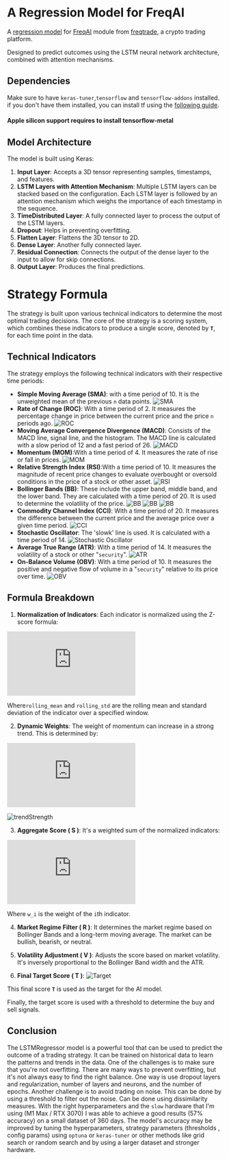 # A Regression Model for FreqAI
A [regression model](https://github.com/Netanelshoshan/freqAI-LSTM)
for  [FreqAI](https://www.freqtrade.io/en/stable/freqai/) module
from [freqtrade](https://github.com/freqtrade/freqtrade), a crypto trading platform.

Designed to predict outcomes using the LSTM neural network architecture, combined with attention mechanisms.

## Dependencies

Make sure to have `keras-tuner`,`tensorflow` and `tensorflow-addons` installed.
if you don't have them installed, you can install tf using
the [following guide](https://www.tensorflow.org/install/pip).

#### Apple silicon support requires to install tensorflow-metal

## Model Architecture

The model is built using Keras:

1. **Input Layer**: Accepts a 3D tensor representing samples, timestamps, and features.
2. **LSTM Layers with Attention Mechanism**: Multiple LSTM layers can be stacked based on the configuration. Each LSTM
   layer is followed by an attention mechanism which weighs the importance of each timestamp in the sequence.
3. **TimeDistributed Layer**: A fully connected layer to process the output of the LSTM layers.
4. **Dropout**: Helps in preventing overfitting.
5. **Flatten Layer**: Flattens the 3D tensor to 2D.
6. **Dense Layer**: Another fully connected layer.
7. **Residual Connection**: Connects the output of the dense layer to the input to allow for skip connections.
8. **Output Layer**: Produces the final predictions.

# Strategy Formula

The strategy is built upon various technical indicators to determine the most optimal trading decisions. The core of the
strategy is a scoring
system, which combines these indicators to produce a single score, denoted by **`T`**, for each time point in the data.

## Technical Indicators

The strategy employs the following technical indicators with their respective time periods:

- **Simple Moving Average (SMA)**: with a time period of 10. It is the unweighted mean of the previous `n` data points.
  ![SMA](https://latex.codecogs.com/svg.image?{SMA}(t,n)=\frac{1}{n}\sum_{i=0}^{n-1}\text{close}(t-i))
- **Rate of Change (ROC)**: With a time period of 2. It measures the percentage change in price between the current
  price and the price `n` periods ago.
  ![ROC](https://latex.codecogs.com/svg.image?{ROC}(t,n)=\frac{\text{close}(t)-\text{close}(t-n)}{\text{close}(t-n))
- **Moving Average Convergence Divergence (MACD)**: Consists of the MACD line, signal line, and the histogram. The MACD
  line is calculated with a slow period of 12 and a fast period of 26.
  ![MACD](https://latex.codecogs.com/svg.image?\text{MACD}(t)=\text{EMA}_{\text{fast}}(t)-\text{EMA}_{\text{slow}}(t))
- **Momentum (MOM)**:With a time period of 4. It measures the rate of rise or fall in prices.
  ![MOM](https://latex.codecogs.com/svg.image?{MOM}(t,n)=\text{close}(t)-\text{close}(t-n))
- **Relative Strength Index (RSI)**:With a time period of 10. It measures the magnitude of recent price changes to
  evaluate overbought or oversold conditions in the price of a stock or other asset.
  ![RSI](https://latex.codecogs.com/svg.image?{RSI}(t,n)=100-\frac{100}{1+\frac{\text{avgGain}(t,n)}{\text{avgLoss}(t,n)}})
- **Bollinger Bands (BB)**: These include the upper band, middle band, and the lower band. They are calculated with a
  time period of 20. It is used to determine the volatility of the price.
  ![BB](https://latex.codecogs.com/svg.image?\text{upperBand}(t)=\text{SMA}(t,20)+2\times\text{rollingStd}(t,20))
  ![BB](https://latex.codecogs.com/svg.image?\text{middleBand}(t)=\text{SMA}(t,20))
  ![BB](https://latex.codecogs.com/svg.image?\text{lowerBand}(t)=\text{SMA}(t,20)-2\times\text{rollingStd}(t,20))
- **Commodity Channel Index (CCI)**: With a time period of 20. It measures the difference between the current price and
  the average price over a given time period.
  ![CCI](https://latex.codecogs.com/svg.image?\text{CCI}(t,n)=\frac{\text{MTP}(t)-\text{SMA&space;of&space;MTP}(t,n)}{0.015\times\text{mean&space;deviation&space;of&space;MTP&space;from&space;its&space;SMA&space;over}n\text{periods}})
- **Stochastic Oscillator**: The 'slowk' line is used. It is calculated with a time period of 14.
  ![Stochastic Oscillator](https://latex.codecogs.com/svg.image?\text{slowk}(t)=\frac{\text{close}(t)-\text{low}(t,n)}{\text{high}(t,n)-\text{low}(t,n)})
- **Average True Range (ATR)**: With a time period of 14. It measures the volatility of a stock or other "`security`".
  ![ATR](https://latex.codecogs.com/svg.image?\text{ATR}(t,n)=\frac{\text{ATR}(t-1,n)\times(n-1)&plus;\text{TR}(t)}{n})
- **On-Balance Volume (OBV)**: With a time period of 10. It measures the positive and negative flow of volume in a
  "`security`" relative to its price over time.
![OBV](https://latex.codecogs.com/svg.image?\text{OBV}(t)=\text{OBV}(t-1)&plus;\begin{cases}\text{volume}(t)&\text{if}\text{close}(t)>\text{close}(t-1)\\-\text{volume}(t)&\text{if}\text{close}(t)<\text{close}(t-1)\\0&\text{if}\text{close}(t)=\text{close}(t-1)\end{cases})
## Formula Breakdown

1. **Normalization of Indicators**: Each indicator is normalized using the Z-score formula:

![Normalized Indicator Formula](https://latex.codecogs.com/gif.latex?%5Ctext%7Bnormalized%5C_indicator%7D%20%3D%20%5Cfrac%7B%5Ctext%7Bindicator%7D%20-%20%5Ctext%7Brolling%5C_mean%28indicator%2C%20window%29%7D%7D%7B%5Ctext%7Brolling%5C_std%28indicator%2C%20window%29%7D%7D)

Where`rolling_mean` and `rolling_std` are the rolling mean and standard deviation of the indicator over a specified
window.

2. **Dynamic Weights**: The weight of momentum can increase in a strong trend. This is determined by:

![Is Strong Trend Formula](https://latex.codecogs.com/gif.latex?%5Ctext%7Bis%5C_strong%5C_trend%7D%20%3D%20%5Cleft%7C%20%5Ctext%7Bma%7D%20-%20%5Ctext%7Bclose%7D%20%5Cright%7C%20%3E%20%5Cleft%28%20%5Ctext%7Brolling%5C_mean%28trend%5C_strength%2C%20window%3D14%29%7D%20&plus;%201.5%20%5Ctimes%20%5Ctext%7Brolling%5C_std%28trend%5C_strength%2C%20window%3D14%29%7D%20%5Cright%29)

![trendStrength](https://latex.codecogs.com/svg.image?trendStrength=|ma-close|)

3. **Aggregate Score \( S \)**: It's a weighted sum of the normalized indicators:

![Aggregate Score Formula](https://latex.codecogs.com/gif.latex?S%20%3D%20%5Csum_%7Bi%3D1%7D%5E%7Bn%7D%20w_i%20%5Ctimes%20%5Ctext%7Bnormalized%5C_indicator%7D_i)

Where `w_i` is the weight of the `i`th indicator.

4. **Market Regime Filter \( R \)**: It determines the market regime based on Bollinger Bands and a long-term moving
   average. The market can be bullish, bearish, or neutral.

5. **Volatility Adjustment \( V \)**: Adjusts the score based on market volatility. It's inversely proportional to the
   Bollinger Band width and the ATR.

6. **Final Target Score \( T \)**:
   ![Target](https://latex.codecogs.com/svg.image?&space;T=S\ast&space;R\ast&space;V&space;)

This final score **`T`** is used as the target for the AI model.

Finally, the target score is used with a threshold to determine the buy and sell signals.

## Conclusion

The LSTMRegressor model is a powerful tool that can be used to predict the outcome of a trading strategy. It can be
trained on historical data to learn the patterns and trends in the data. One of the challenges is to make sure that you're
not overfitting. There are many ways to prevent overfitting, but it's not always easy to find the right balance.
One way is use dropout layers and regularization, number of layers and neurons, and the number of epochs. Another challenge is to avoid trading on noise. This can be done by using a threshold to filter out the noise. Can be done using dissimilarity measures.
With the right
hyperparameters and the `slow` hardware that I'm using (M1 Max / RTX 3070) I was able to achieve a good results (57%
accuracy) on a small dataset of 360 days.
The model's accuracy may be improved by tuning the hyperparameters, strategy parameters \(thresholds , config params\)
using `optuna` or `keras-tuner` or other methods like grid search or random search and by using a larger dataset and
stronger hardware.
